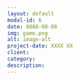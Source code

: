 ```yaml
---
layout: default
modal-id: 6
date: 8888-08-08
img: game.png
alt: image-alt
project-date: XXXX XX
client:
category:
description:
---
```

